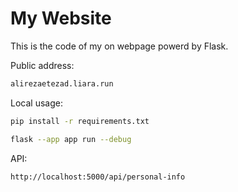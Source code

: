# My Website
This is the code of my on webpage powerd by Flask.


Public address:
```sh
alirezaetezad.liara.run
```
Local usage:

```sh
pip install -r requirements.txt
```

```sh
flask --app app run --debug
```

API:
```sh
http://localhost:5000/api/personal-info
